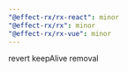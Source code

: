 ```yaml
---
"@effect-rx/rx-react": minor
"@effect-rx/rx": minor
"@effect-rx/rx-vue": minor
---
```


revert keepAlive removal

